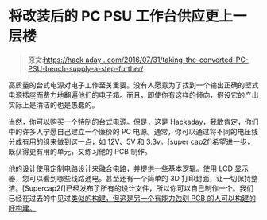 # 将改装后的 PC PSU 工作台供应更上一层楼

> 原文:[https://hack aday . com/2016/07/31/taking-the-converted-PC-PSU-bench-supply-a-step-further/](https://hackaday.com/2016/07/31/taking-the-converted-pc-psu-bench-supply-a-step-further/)

高质量的台式电源对电子工作至关重要。没有人愿意为了找到一个输出正确的壁式电源插座而费力地翻遍他们的电子箱。而且，即使你有这样的倾向，假设它的产出实际上是清洁的也是愚蠢的。

当然，你可以购买一个特制的台式电源。但是，这是 Hackaday，我敢肯定，你们中的许多人宁愿自己建立一个廉价的 PC 电源。通常，你可以通过将不同的电压线分成有用的组来做到这一点，如 12V、5V 和 3.3v。[super cap2f]希望[进一步](https://supercap2f.github.io/CPU-Power-Supply-Mod/)，既获得更有用的单元，又练习他的 PCB 制作。

他的设计使用定制电路设计来融合电路，并提供一些基本逻辑。使用 LCD 显示器，您可以看到哪些线路通电。甚至还有一个简单的 3D 打印封面，让一切保持整洁。[Supercap2f]已经发布了所有的设计文件，所以你可以自己制作一个。我们已经在过去的中见过[类似的构建，但这是另一个有能力蚀刻 PCB 的人可以构建的好构建。](http://hackaday.com/2014/05/12/not-your-typical-atx-power-supply-hack/)